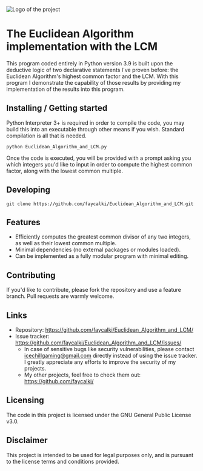 ![Logo of the project](https://i.imgur.com/GB1gyvV.png)

# The Euclidean Algorithm implementation with the LCM

This program coded entirely in Python version 3.9 is built upon the deductive logic of two declarative statements I've proven before: the Euclidean Algorithm's highest common factor and the LCM. With this program I demonstrate the capability of those results by providing my implementation of the results into this program.

## Installing / Getting started

Python Interpreter 3+ is required in order to compile the code, you may build this into an executable through other means if you wish. Standard compilation is all that is needed.

```shell
python Euclidean_Algorithm_and_LCM.py
```

Once the code is executed, you will be provided with a prompt asking you which integers you'd like to input in order to compute the highest common factor, along with the lowest common multiple.

## Developing

```shell
git clone https://github.com/faycalki/Euclidean_Algorithm_and_LCM.git
```

## Features

* Efficiently computes the greatest common divisor of any two integers, as well as their lowest common multiple.
* Minimal dependencies (no external packages or modules loaded).
* Can be implemented as a fully modular program with minimal editing.

## Contributing

If you'd like to contribute, please fork the repository and use a feature
branch. Pull requests are warmly welcome.

## Links

- Repository: https://github.com/faycalki/Euclidean_Algorithm_and_LCM/
- Issue tracker: https://github.com/faycalki/Euclidean_Algorithm_and_LCM/issues/
  - In case of sensitive bugs like security vulnerabilities, please contact
    icechillgaming@gmail.com directly instead of using the issue tracker. I greatly appreciate any efforts to improve the security of my projects.
  - My other projects, feel free to check them out: https://github.com/faycalki/

## Licensing

The code in this project is licensed under the GNU General Public License v3.0.

## Disclaimer

This project is intended to be used for legal purposes only, and is pursuant to the license terms and conditions provided.